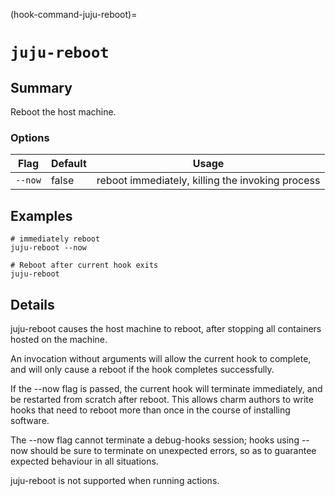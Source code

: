 (hook-command-juju-reboot)=
# `juju-reboot`

## Summary
Reboot the host machine.

### Options
| Flag | Default | Usage |
| --- | --- | --- |
| `--now` | false | reboot immediately, killing the invoking process |

## Examples

    # immediately reboot
    juju-reboot --now

    # Reboot after current hook exits
    juju-reboot


## Details

juju-reboot causes the host machine to reboot, after stopping all containers
hosted on the machine.

An invocation without arguments will allow the current hook to complete, and
will only cause a reboot if the hook completes successfully.

If the --now flag is passed, the current hook will terminate immediately, and
be restarted from scratch after reboot. This allows charm authors to write
hooks that need to reboot more than once in the course of installing software.

The --now flag cannot terminate a debug-hooks session; hooks using --now should
be sure to terminate on unexpected errors, so as to guarantee expected behaviour
in all situations.

juju-reboot is not supported when running actions.